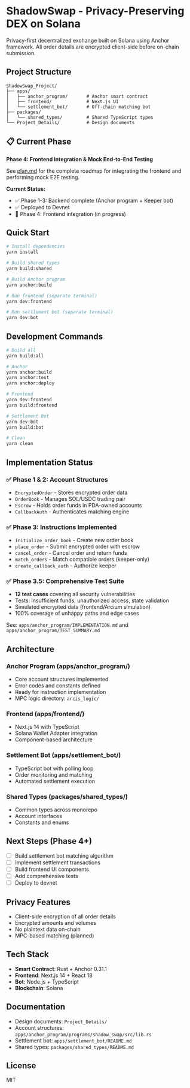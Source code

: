 # ShadowSwap - Privacy-Preserving DEX on Solana

Privacy-first decentralized exchange built on Solana using Anchor framework. All order details are encrypted client-side before on-chain submission.

## Project Structure

```
ShadowSwap_Project/
├── apps/
│   ├── anchor_program/       # Anchor smart contract
│   ├── frontend/             # Next.js UI
│   └── settlement_bot/       # Off-chain matching bot
├── packages/
│   └── shared_types/         # Shared TypeScript types
└── Project_Details/          # Design documents
```

## 📋 Current Phase

**Phase 4: Frontend Integration & Mock End-to-End Testing**

See [plan.md](./plan.md) for the complete roadmap for integrating the frontend and performing mock E2E testing.

**Current Status:**
- ✅ Phase 1-3: Backend complete (Anchor program + Keeper bot)
- ✅ Deployed to Devnet
- 🚧 Phase 4: Frontend integration (in progress)

## Quick Start

```bash
# Install dependencies
yarn install

# Build shared types
yarn build:shared

# Build Anchor program
yarn anchor:build

# Run frontend (separate terminal)
yarn dev:frontend

# Run settlement bot (separate terminal)
yarn dev:bot
```

## Development Commands

```bash
# Build all
yarn build:all

# Anchor
yarn anchor:build
yarn anchor:test
yarn anchor:deploy

# Frontend
yarn dev:frontend
yarn build:frontend

# Settlement Bot
yarn dev:bot
yarn build:bot

# Clean
yarn clean
```

## Implementation Status

### ✅ Phase 1 & 2: Account Structures
- `EncryptedOrder` - Stores encrypted order data
- `OrderBook` - Manages SOL/USDC trading pair
- `Escrow` - Holds order funds in PDA-owned accounts
- `CallbackAuth` - Authenticates matching engine

### ✅ Phase 3: Instructions Implemented
- `initialize_order_book` - Create new order book
- `place_order` - Submit encrypted order with escrow
- `cancel_order` - Cancel order and return funds
- `match_orders` - Match compatible orders (keeper-only)
- `create_callback_auth` - Authorize keeper

### ✅ Phase 3.5: Comprehensive Test Suite
- **12 test cases** covering all security vulnerabilities
- Tests: Insufficient funds, unauthorized access, state validation
- Simulated encrypted data (frontend/Arcium simulation)
- 100% coverage of unhappy paths and edge cases

See: `apps/anchor_program/IMPLEMENTATION.md` and `apps/anchor_program/TEST_SUMMARY.md`

## Architecture

### Anchor Program (apps/anchor_program/)
- Core account structures implemented
- Error codes and constants defined
- Ready for instruction implementation
- MPC logic directory: `arcis_logic/`

### Frontend (apps/frontend/)
- Next.js 14 with TypeScript
- Solana Wallet Adapter integration
- Component-based architecture

### Settlement Bot (apps/settlement_bot/)
- TypeScript bot with polling loop
- Order monitoring and matching
- Automated settlement execution

### Shared Types (packages/shared_types/)
- Common types across monorepo
- Account interfaces
- Constants and enums

## Next Steps (Phase 4+)

- [ ] Build settlement bot matching algorithm
- [ ] Implement settlement transactions
- [ ] Build frontend UI components  
- [ ] Add comprehensive tests
- [ ] Deploy to devnet

## Privacy Features

- Client-side encryption of all order details
- Encrypted amounts and volumes
- No plaintext data on-chain
- MPC-based matching (planned)

## Tech Stack

- **Smart Contract**: Rust + Anchor 0.31.1
- **Frontend**: Next.js 14 + React 18
- **Bot**: Node.js + TypeScript
- **Blockchain**: Solana

## Documentation

- Design documents: `Project_Details/`
- Account structures: `apps/anchor_program/programs/shadow_swap/src/lib.rs`
- Settlement bot: `apps/settlement_bot/README.md`
- Shared types: `packages/shared_types/README.md`

## License

MIT
